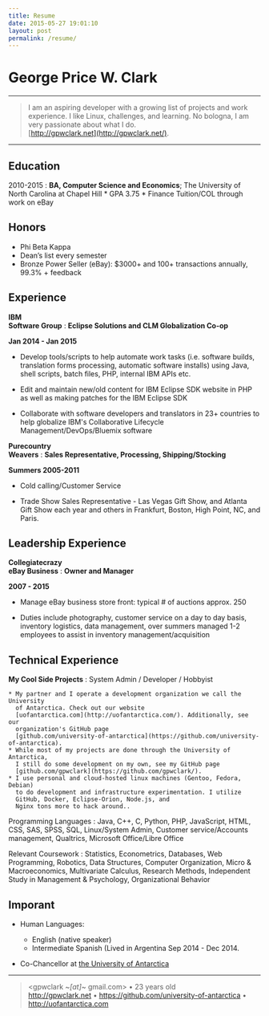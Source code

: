 ```yaml
---
title: Resume 
date: 2015-05-27 19:01:10 
layout: post
permalink: /resume/
---
```


George Price W. Clark
=====================

----

>  I am an aspiring developer with a growing list of projects and work
>  experience. I like Linux, challenges, and learning. No bologna, I am
>  very passionate about what I do.   
[http://gpwclark.net](http://gpwclark.net/).

----

Education
---------

2010-2015 
:   **BA, Computer Science and Economics**; The University of North Carolina at Chapel Hill 
    * GPA 3.75
    * Finance Tuition/COL through work on eBay

Honors
---------

*  Phi Beta Kappa
*  Dean’s list every semester
*  Bronze Power Seller (eBay): $3000+ and 100+ transactions annually, 99.3% + feedback

Experience
----------

**IBM  
Software Group**
:   **Eclipse Solutions and CLM Globalization Co-op**

   **Jan 2014 - Jan 2015**

* Develop tools/scripts to help automate work tasks (i.e. software builds, translation forms processing, automatic software installs) using Java, shell scripts, batch files, PHP, internal IBM APIs etc.

* Edit and maintain new/old content for IBM Eclipse SDK website in PHP as well as making patches for the IBM Eclipse SDK

* Collaborate with software developers and translators in 23+ countries to help globalize IBM's Collaborative Lifecycle Management/DevOps/Bluemix software

**Purecountry  
Weavers**
:   **Sales Representative, Processing, Shipping/Stocking**

   **Summers 2005-2011**

* Cold calling/Customer Service

* Trade Show Sales Representative - Las Vegas Gift Show, and Atlanta Gift Show 
  each year and others in Frankfurt, Boston, High Point, NC, and Paris.

Leadership Experience
----------

**Collegiatecrazy  
 eBay Business**
:   **Owner and Manager**

   **2007 - 2015**

* Manage eBay business store front: typical # of auctions approx. 250

* Duties include photography, customer service on a day to day basis, inventory
  logistics, data management, over summers managed 1-2 employees to assist in 
  inventory management/acquisition

Technical Experience
--------------------

**My Cool Side Projects**
:   System Admin / Developer / Hobbyist

    * My partner and I operate a development organization we call the University
      of Antarctica. Check out our website 
      [uofantarctica.com](http://uofantarctica.com/). Additionally, see our 
      organization's GitHub page 
      [github.com/university-of-antarctica](https://github.com/university-of-antarctica).
    * While most of my projects are done through the University of Antarctica, 
      I still do some development on my own, see my GitHub page 
      [github.com/gpwclark](https://github.com/gpwclark/).
    * I use personal and cloud-hosted linux machines (Gentoo, Fedora, Debian) 
      to do development and infrastructure experimentation. I utilize 
      GitHub, Docker, Eclipse-Orion, Node.js, and 
      Nginx tons more to hack around..

Programming Languages
:   Java, C++, C, Python, PHP, JavaScript, HTML, CSS, SAS, SPSS, SQL, Linux/System Admin, Customer service/Accounts management, Qualtrics, Microsoft Office/Libre Office   

Relevant Coursework
:   Statistics, Econometrics, Databases, Web Programming, Robotics, Data Structures, Computer Organization, Micro & Macroeconomics, Multivariate Calculus, Research Methods, Independent Study in Management & Psychology, Organizational Behavior 

Imporant 
--------

* Human Languages:

     * English (native speaker)
     * Intermediate Spanish (Lived in Argentina Sep 2014 - Dec 2014. 

* Co-Chancellor at [the University of Antarctica](http://uofantarctica.com/)

----

> <gpwclark ~*[at]*~ gmail.com> • 23 years old\
> http://gpwclark.net • https://github.com/university-of-antarctica • http://uofantarctica.com

